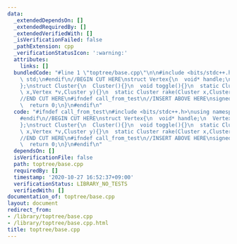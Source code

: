 ```yaml
---
data:
  _extendedDependsOn: []
  _extendedRequiredBy: []
  _extendedVerifiedWith: []
  _isVerificationFailed: false
  _pathExtension: cpp
  _verificationStatusIcon: ':warning:'
  attributes:
    links: []
  bundledCode: "#line 1 \"toptree/base.cpp\"\n\n#include <bits/stdc++.h>\nusing namespace\
    \ std;\n#endif\n//BEGIN CUT HERE\nstruct Vertex{\n  void* handle;\n  Vertex():handle(nullptr){}\n\
    };\nstruct Cluster{\n  Cluster(){}\n  void toggle(){}\n  static Cluster compress(Cluster\
    \ x,Vertex *v,Cluster y){}\n  static Cluster rake(Cluster x,Cluster y){}\n};\n\
    //END CUT HERE\n#ifndef call_from_test\n//INSERT ABOVE HERE\nsigned main(){\n\
    \  return 0;\n}\n#endif\n"
  code: "#ifndef call_from_test\n#include <bits/stdc++.h>\nusing namespace std;\n\
    #endif\n//BEGIN CUT HERE\nstruct Vertex{\n  void* handle;\n  Vertex():handle(nullptr){}\n\
    };\nstruct Cluster{\n  Cluster(){}\n  void toggle(){}\n  static Cluster compress(Cluster\
    \ x,Vertex *v,Cluster y){}\n  static Cluster rake(Cluster x,Cluster y){}\n};\n\
    //END CUT HERE\n#ifndef call_from_test\n//INSERT ABOVE HERE\nsigned main(){\n\
    \  return 0;\n}\n#endif\n"
  dependsOn: []
  isVerificationFile: false
  path: toptree/base.cpp
  requiredBy: []
  timestamp: '2020-10-27 16:52:37+09:00'
  verificationStatus: LIBRARY_NO_TESTS
  verifiedWith: []
documentation_of: toptree/base.cpp
layout: document
redirect_from:
- /library/toptree/base.cpp
- /library/toptree/base.cpp.html
title: toptree/base.cpp
---
```

